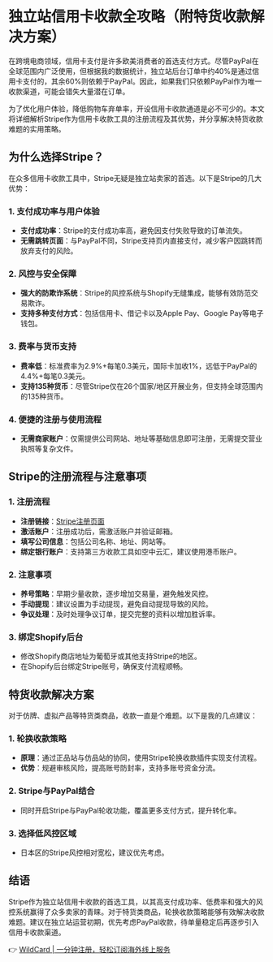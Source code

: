 # 独立站信用卡收款全攻略（附特货收款解决方案）

在跨境电商领域，信用卡支付是许多欧美消费者的首选支付方式。尽管PayPal在全球范围内广泛使用，但根据我的数据统计，独立站后台订单中约40%是通过信用卡支付的，其余60%则依赖于PayPal。因此，如果我们只依赖PayPal作为唯一收款渠道，可能会错失大量潜在订单。

为了优化用户体验，降低购物车弃单率，开设信用卡收款通道是必不可少的。本文将详细解析Stripe作为信用卡收款工具的注册流程及其优势，并分享解决特货收款难题的实用策略。

## 为什么选择Stripe？

在众多信用卡收款工具中，Stripe无疑是独立站卖家的首选。以下是Stripe的几大优势：

### 1. **支付成功率与用户体验**
- **支付成功率**：Stripe的支付成功率高，避免因支付失败导致的订单流失。
- **无需跳转页面**：与PayPal不同，Stripe支持页内直接支付，减少客户因跳转而放弃支付的风险。

### 2. **风控与安全保障**
- **强大的防欺诈系统**：Stripe的风控系统与Shopify无缝集成，能够有效防范交易欺诈。
- **支持多种支付方式**：包括信用卡、借记卡以及Apple Pay、Google Pay等电子钱包。

### 3. **费率与货币支持**
- **费率低**：标准费率为2.9%+每笔0.3美元，国际卡加收1%，远低于PayPal的4.4%+每笔0.3美元。
- **支持135种货币**：尽管Stripe仅在26个国家/地区开展业务，但支持全球范围内的135种货币。

### 4. **便捷的注册与使用流程**
- **无需商家账户**：仅需提供公司网站、地址等基础信息即可注册，无需提交营业执照等复杂文件。



## Stripe的注册流程与注意事项

### 1. **注册流程**
- **注册链接**：[Stripe注册页面](https://dashboard.stripe.com/register)
- **激活账户**：注册成功后，需激活账户并验证邮箱。
- **填写公司信息**：包括公司名称、地址、网站等。
- **绑定银行账户**：支持第三方收款工具如空中云汇，建议使用港币账户。

### 2. **注意事项**
- **养号策略**：早期少量收款，逐步增加交易量，避免触发风控。
- **手动提现**：建议设置为手动提现，避免自动提现导致的风险。
- **争议处理**：及时处理争议订单，提交完整的资料以增加胜诉率。

### 3. **绑定Shopify后台**
- 修改Shopify商店地址为葡萄牙或其他支持Stripe的地区。
- 在Shopify后台绑定Stripe账号，确保支付流程顺畅。

## 特货收款解决方案

对于仿牌、虚拟产品等特货类商品，收款一直是个难题。以下是我的几点建议：

### 1. **轮换收款策略**
- **原理**：通过正品站与仿品站的协同，使用Stripe轮换收款插件实现支付流程。
- **优势**：规避审核风险，提高账号防封率，支持多账号资金分流。

### 2. **Stripe与PayPal结合**
- 同时开启Stripe与PayPal轮收功能，覆盖更多支付方式，提升转化率。

### 3. **选择低风控区域**
- 日本区的Stripe风控相对宽松，建议优先考虑。

## 结语

Stripe作为独立站信用卡收款的首选工具，以其高支付成功率、低费率和强大的风控系统赢得了众多卖家的青睐。对于特货类商品，轮换收款策略能够有效解决收款难题。建议在独立站运营初期，优先考虑PayPal收款，待单量稳定后再逐步引入信用卡收款渠道。

👉 [WildCard | 一分钟注册，轻松订阅海外线上服务](https://bbtdd.com/WildCard)